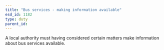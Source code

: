 ```yaml
---
title: "Bus services - making information available"
esd_id: 1182
type: duty
parent_id:  
---
```


A local authority must having considered certain matters make information about bus services available.

